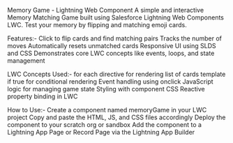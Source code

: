 Memory Game - Lightning Web Component
A simple and interactive Memory Matching Game built using Salesforce Lightning Web Components LWC. Test your memory by flipping and matching emoji cards.


Features:-
Click to flip cards and find matching pairs
Tracks the number of moves
Automatically resets unmatched cards
Responsive UI using SLDS and CSS
Demonstrates core LWC concepts like events, loops, and state management


LWC Concepts Used:-
for each directive for rendering list of cards
template if true for conditional rendering
Event handling using onclick
JavaScript logic for managing game state
Styling with component CSS
Reactive property binding in LWC


How to Use:-
Create a component named memoryGame in your LWC project
Copy and paste the HTML, JS, and CSS files accordingly
Deploy the component to your scratch org or sandbox
Add the component to a Lightning App Page or Record Page via the Lightning App Builder
